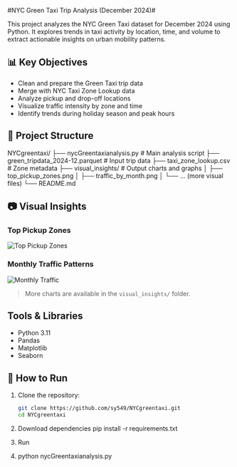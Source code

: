 #NYC Green Taxi Trip Analysis (December 2024)#

This project analyzes the NYC Green Taxi dataset for December 2024 using Python. It explores trends in taxi activity by location, time, and volume to extract actionable insights on urban mobility patterns.

## 📊 Key Objectives

- Clean and prepare the Green Taxi trip data
- Merge with NYC Taxi Zone Lookup data
- Analyze pickup and drop-off locations
- Visualize traffic intensity by zone and time
- Identify trends during holiday season and peak hours

## 📁 Project Structure
NYCgreentaxi/
├── nycGreentaxianalysis.py # Main analysis script
├── green_tripdata_2024-12.parquet # Input trip data
├── taxi_zone_lookup.csv # Zone metadata
├── visual_insights/ # Output charts and graphs
│ ├── top_pickup_zones.png
│ ├── traffic_by_month.png
│ └── ... (more visual files)
└── README.md

## 📷 Visual Insights

### Top Pickup Zones
![Top Pickup Zones](visual_insights/top_pickup_zones.png)

### Monthly Traffic Patterns
![Monthly Traffic](visual_insights/traffic_by_month.png)

> More charts are available in the `visual_insights/` folder.

## Tools & Libraries

- Python 3.11
- Pandas
- Matplotlib
- Seaborn

## 🚀 How to Run

1. Clone the repository:
   ```bash
   git clone https://github.com/sy549/NYCgreentaxi.git
   cd NYCgreentaxi
2. Download dependencies
   pip install -r requirements.txt

3. Run
4. python nycGreentaxianalysis.py



